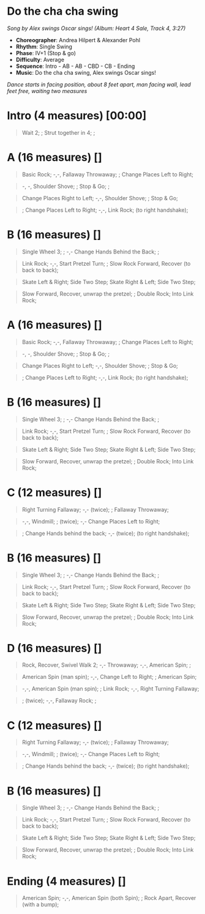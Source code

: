 # Do the cha cha swing
*Song by Alex swings Oscar sings! (Album: Heart 4 Sale, Track 4, 3:27)*

* **Choreographer**: Andrea Hilpert & Alexander Pohl
* **Rhythm**: Single Swing
* **Phase**: IV+1 (Stop & go)
* **Difficulty**: Average
* **Sequence**: Intro - AB - AB - CBD - CB - Ending
* **Music**: Do the cha cha swing, Alex swings Oscar sings!

*Dance starts in facing position, about 8 feet apart, man facing wall, lead feet free, waiting two measures*

# Intro (4 measures) [00:00]

> Wait 2; ; Strut together in 4; ;

# A (16 measures) []

> Basic Rock; -,-, Fallaway Throwaway; ; Change Places Left to Right;

> -, -, Shoulder Shove; ; Stop & Go; ;

> Change Places Right to Left; -,-, Shoulder Shove; ; Stop & Go;

> ; Change Places Left to Right; -,-, Link Rock; (to right handshake);

# B (16 measures) []

> Single Wheel 3; ; -,- Change Hands Behind the Back; ;

> Link Rock; -,-, Start Pretzel Turn; ; Slow Rock Forward, Recover (to back to back);

> Skate Left & Right; Side Two Step; Skate Right & Left; Side Two Step;

> Slow Forward, Recover, unwrap the pretzel; ; Double Rock; Into Link Rock;

# A (16 measures) []

> Basic Rock; -,-, Fallaway Throwaway; ; Change Places Left to Right;

> -, -, Shoulder Shove; ; Stop & Go; ;

> Change Places Right to Left; -,-, Shoulder Shove; ; Stop & Go;

> ; Change Places Left to Right; -,-, Link Rock; (to right handshake);

# B (16 measures) []

> Single Wheel 3; ; -,- Change Hands Behind the Back; ;

> Link Rock; -,-, Start Pretzel Turn; ; Slow Rock Forward, Recover (to back to back);

> Skate Left & Right; Side Two Step; Skate Right & Left; Side Two Step;

> Slow Forward, Recover, unwrap the pretzel; ; Double Rock; Into Link Rock;

# C (12 measures) []

> Right Turning Fallaway; -,- (twice); ; Fallaway Throwaway;

> -,-, Windmill; ; (twice); -,- Change Places Left to Right;

> ; Change Hands behind the back; -,- (twice); (to right handshake);

# B (16 measures) []

> Single Wheel 3; ; -,- Change Hands Behind the Back; ;

> Link Rock; -,-, Start Pretzel Turn; ; Slow Rock Forward, Recover (to back to back);

> Skate Left & Right; Side Two Step; Skate Right & Left; Side Two Step;

> Slow Forward, Recover, unwrap the pretzel; ; Double Rock; Into Link Rock;

# D (16 measures) []

> Rock, Recover, Swivel Walk 2; -,- Throwaway; -,-, American Spin; ;

> American Spin (man spin); -,-, Change Left to Right; ; American Spin;

> -,-, American Spin (man spin); ; Link Rock; -,-, Right Turning Fallaway;

> ; (twice); -,-, Fallaway Rock; ;

# C (12 measures) []

> Right Turning Fallaway; -,- (twice); ; Fallaway Throwaway;

> -,-, Windmill; ; (twice); -,- Change Places Left to Right;

> ; Change Hands behind the back; -,- (twice); (to right handshake);

# B (16 measures) []

> Single Wheel 3; ; -,- Change Hands Behind the Back; ;

> Link Rock; -,-, Start Pretzel Turn; ; Slow Rock Forward, Recover (to back to back);

> Skate Left & Right; Side Two Step; Skate Right & Left; Side Two Step;

> Slow Forward, Recover, unwrap the pretzel; ; Double Rock; Into Link Rock;

# Ending (4 measures) []

> American Spin; -,-, American Spin (both Spin); ; Rock Apart, Recover (with a bump);